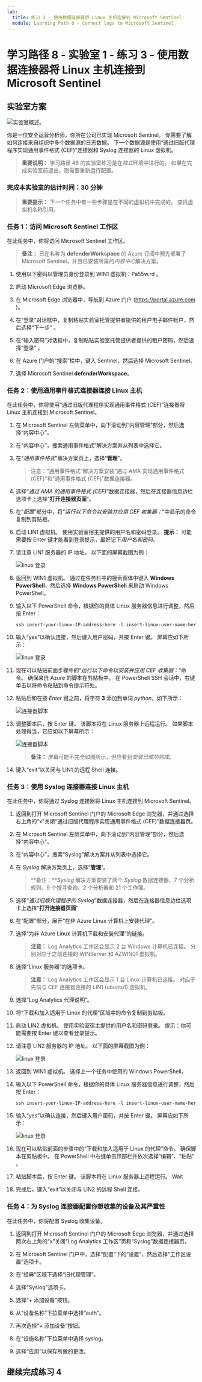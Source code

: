 ```yaml
---
lab:
  title: 练习 3 - 使用数据连接器将 Linux 主机连接到 Microsoft Sentinel
  module: Learning Path 8 - Connect logs to Microsoft Sentinel
---
```


# 学习路径 8 - 实验室 1 - 练习 3 - 使用数据连接器将 Linux 主机连接到 Microsoft Sentinel

## 实验室方案

![实验室概述。](../Media/SC-200-Lab_Diagrams_Mod6_L1_Ex3.png)

你是一位安全运营分析师，你所在公司已实现 Microsoft Sentinel。 你需要了解如何连接来自组织中多个数据源的日志数据。 下一个数据源是使用“通过旧版代理程序实现通用事件格式 (CEF)”连接器和 Syslog 连接器的 Linux 虚拟机。

>**重要说明：** 学习路径 #8 的实验室练习是在*独立*环境中进行的。 如果在完成实验室前退出，则需要重新运行配置。

### 完成本实验室的估计时间：30 分钟

>**重要提示：** 下一个任务中有一些步骤是在不同的虚拟机中完成的。 查找虚拟机名称引用。

### 任务 1：访问 Microsoft Sentinel 工作区

在此任务中，你将访问 Microsoft Sentinel 工作区。

>**备注：** 已在名称为 **defenderWorkspace** 的 Azure 订阅中预先部署了 Microsoft Sentinel，并且已安装所需的*内容中心*解决方案。

1. 使用以下密码以管理员身份登录到 WIN1 虚拟机：Pa55w.rd 。  

1. 启动 Microsoft Edge 浏览器。

1. 在 Microsoft Edge 浏览器中，导航到 Azure 门户 (<https://portal.azure.com> )。

1. 在“登录”对话框中，复制粘贴实验室托管提供者提供的租户电子邮件帐户，然后选择“下一步”  。

1. 在“输入密码”对话框中，复制粘贴实验室托管提供者提供的租户密码，然后选择“登录”  。

1. 在 Azure 门户的“搜索”栏中，键入 Sentinel，然后选择 Microsoft Sentinel。

1. 选择 Microsoft Sentinel **defenderWorkspace**。

### 任务 2：使用通用事件格式连接器连接 Linux 主机

在此任务中，你将使用“通过旧版代理程序实现通用事件格式 (CEF)”连接器将 Linux 主机连接到 Microsoft Sentinel。

1. 在 Microsoft Sentinel 左侧菜单中，向下滚动到“内容管理”部分，然后选择“内容中心”。

1. 在“内容中心”，搜索通用事件格式”解决方案并从列表中选择它。

1. 在“*通用事件格式*”解决方案页上，选择“**管理**”。

    >注意：“通用事件格式”解决方案安装“通过 AMA 实现通用事件格式 (CEF)”和“通用事件格式 (CEF)”数据连接器。

1. 选择“*通过 AMA 的通用事件格式 (CEF)*”数据连接器，然后在连接器信息边栏选项卡上选择“**打开连接器页面**”。

1. 在“*配置*”部分中，将“*运行以下命令以安装并应用 CEF 收集器：*”中显示的命令复制到剪贴板。

1. 启动 LIN1 虚拟机。 使用实验室宿主提供的用户名和密码登录。 **提示：** 可能需要按 Enter 键才能看到登录提示，最好记下*用户名和密码*。

1. 请注意 LIN1 服务器的 IP 地址。 以下面的屏幕截图为例：

    ![linux 登录](../Media/LinuxLoginExample.png)

1. 返回到 WIN1 虚拟机。 通过在任务栏中的搜索窗体中键入 **Windows PowerShell**，然后选择 **Windows PowerShell** 来启动 Windows PowerShell。

1. 输入以下 PowerShell 命令，根据你的具体 Linux 服务器信息进行调整，然后按 Enter：

    ```PowerShell
    ssh insert-your-linux-IP-address-here -l insert-linux-user-name-here
    ```

1. 输入“yes”以确认连接，然后键入用户密码，并按 Enter 键。 屏幕应如下所示：

    ![linux 登录](../Media/PSconnectLinux.png)

1. 现在可以粘贴前面步骤中的“*运行以下命令以安装并应用 CEF 收集器：*”命令。 确保来自 Azure 的脚本在剪贴板中。 在 PowerShell SSH 会话中，右键单击以将命令粘贴到命令提示符处。

1. 粘贴后和在按 *Enter* 键之前，将字符 **3** 添加到单词 *python*，如下所示：

    ![连接器脚本](../Media/ConnectorScript.png)

1. 调整脚本后，按 Enter 键。 该脚本将在 Linux 服务器上远程运行。 如果脚本处理得当，它应如以下屏幕所示：

    ![连接器脚本](../Media/LinuxConnected.png)

    >**备注：** 屏幕可能不完全如图所示，但应看到*安装已成功完成*。

1. 键入“exit”以关闭与 LIN1 的远程 Shell 连接。


### 任务 3：使用 Syslog 连接器连接 Linux 主机

在此任务中，你将通过 Syslog 连接器将 Linux 主机连接到 Microsoft Sentinel。

1. 返回到打开 Microsoft Sentinel 门户的 Microsoft Edge 浏览器，并通过选择右上角的“x”关闭“通过旧版代理程序实现通用事件格式 (CEF)”数据连接器页。

1. 在 Microsoft Sentinel 左侧菜单中，向下滚动到“内容管理”部分，然后选择“内容中心”。

1. 在“内容中心”，搜索“Syslog”解决方案并从列表中选择它。

1. 在 *Syslog* 解决方案页上，选择“**管理**”。

    >**备注：***Syslog* 解决方案安装了两个 *Syslog* 数据连接器、7 个分析规则、9 个搜寻查询、2 个分析器和 21 个工作簿。

1. 选择“*通过旧版代理程序的 Syslog*”数据连接器，然后在连接器信息边栏选项卡上选择“**打开连接器页面**”

1. 在“配置”部分，展开“在非 Azure Linux 计算机上安装代理”。

1. 选择“为非 Azure Linux 计算机下载和安装代理”的链接。

    >**注意：** Log Analytics 工作区会显示 2 台 Windows 计算机已连接。 分别对应于之前连接的 WINServer 和 AZWIN01 虚拟机。

1. 选择“Linux 服务器”的选项卡。

    >**注意：** Log Analytics 工作区会显示 1 台 Linux 计算机已连接。 对应于先前与 CEF 连接器连接的 LIN1 (ubuntu1) 虚拟机。

1. 选择“Log Analytics 代理说明”。

1. 将“下载和加入适用于 Linux 的代理”区域中的命令复制到剪贴板。

1. 启动 LIN2 虚拟机。 使用实验室宿主提供的用户名和密码登录。 提示：你可能需要按 Enter 键以查看登录提示。

1. 请注意 LIN2 服务器的 IP 地址。 以下面的屏幕截图为例：

    ![linux 登录](../Media/LinuxLoginExample.png)

1. 返回到 WIN1 虚拟机。 选择上一个任务中使用的 Windows PowerShell。

1. 输入以下 PowerShell 命令，根据你的具体 Linux 服务器信息进行调整，然后按 Enter：

    ```PowerShell
    ssh insert-your-linux-IP-address-here -l insert-linux-user-name-here
    ```

1. 输入“yes”以确认连接，然后键入用户密码，并按 Enter 键。 屏幕应如下所示：

    ![linux 登录](../Media/PSconnectLinux.png)

1. 现在可以粘贴前面的步骤中的“下载和加入适用于 Linux 的代理”命令。 确保脚本在剪贴板中。 在 PowerShell 中右键单击顶部栏并依次选择“编辑”、“粘贴” 。

1. 粘贴脚本后，按 Enter 键。 该脚本将在 Linux 服务器上远程运行。 Wait

1. 完成后，键入“exit”以关闭与 LIN2 的远程 Shell 连接。

### 任务 4：为 Syslog 连接器配置你想收集的设备及其严重性

在此任务中，你将配置 Syslog 收集设备。

1. 返回到打开 Microsoft Sentinel 门户的 Microsoft Edge 浏览器，并通过选择两次右上角的“x”关闭“Log Analytics 工作区”页和“Syslog”数据连接器页。

1. 在 Microsoft Sentinel 门户中，选择“配置”下的“设置”，然后选择“工作区设置”选项卡。

1. 在“经典”区域下选择“旧代理管理”。

1. 选择“Syslog”选项卡。

1. 选择“+ 添加设备”按钮。

1. 从“设备名称”下拉菜单中选择“auth”。

1. 再次选择“+ 添加设备”按钮。

1. 在“设施名称”下拉菜单中选择 syslog。

1. 选择“应用”以保存所做的更改。

## 继续完成练习 4

